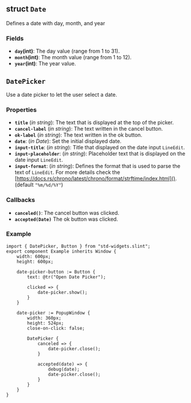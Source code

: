 <!-- Copyright © SixtyFPS GmbH <info@slint.dev> ; SPDX-License-Identifier: MIT -->

## struct `Date`

Defines a date with day, month, and year

### Fields

-   **`day`(int)**: The day value (range from 1 to 31).
-   **`month`(int)**: The month value (range from 1 to 12).
-   **`year`(int)**: The year value.

## `DatePicker`

Use a date picker to let the user select a date.

### Properties

-   **`title`** (_in_ _string_): The text that is displayed at the top of the picker.
-   **`cancel-label`** (_in_ _string_): The text written in the cancel button.
-   **`ok-label`** (_in_ _string_): The text written in the ok button.
-   **`date`**: (_in_ _Date_): Set the initial displayed date.
-   **`input-title`**: (_in_ _string_): Title that displayed on the date input `LineEdit`.
-   **`input-placeholder`**: (_in_ _string_): Placeholder text that is displayed on the date input `LineEdit`.
-   **`input-format`**: (_in_ _string_): Defines the format that is used to parse the text of `LineEdit`. For more details check the [https://docs.rs/chrono/latest/chrono/format/strftime/index.html](). (default `"%m/%d/%Y"`)

### Callbacks

-   **`canceled()`**: The cancel button was clicked.
-   **`accepted(Date)`** The ok button was clicked.

### Example

```slint
import { DatePicker, Button } from "std-widgets.slint";
export component Example inherits Window {
    width: 600px;
    height: 600px;

    date-picker-button := Button {
        text: @tr("Open Date Picker");

        clicked => {
            date-picker.show();
        }
    }

    date-picker := PopupWindow {
        width: 360px;
        height: 524px;
        close-on-click: false;

        DatePicker {
            canceled => {
                date-picker.close();
            }

            accepted(date) => {
                debug(date);
                date-picker.close();
            }
        }
    }
}
```
